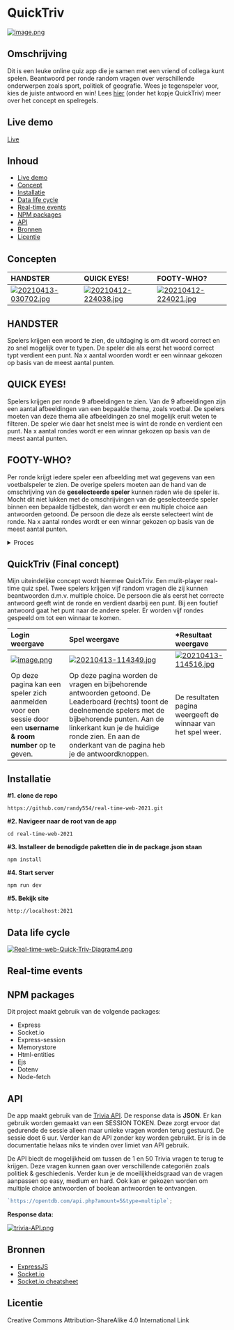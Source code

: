 # QuickTriv

[![image.png](https://i.postimg.cc/cLPR4c07/image.png)](https://postimg.cc/pmYhsz9y)

## Omschrijving

Dit is een leuke online quiz app die je samen met een vriend of collega kunt spelen. Beantwoord per ronde random vragen over verschillende onderwerpen zoals sport, politiek of geografie. Wees je tegenspeler voor, kies de juiste antwoord en win! Lees [hier](#quickTriv (Final concept)) (onder het kopje QuickTriv) meer over het concept en spelregels.

## Live demo

[Live](https://quicktriv.herokuapp.com/)

## Inhoud

- [Live demo](#live-demo)
- [Concept](#concept)
- [Installatie](#installatie)
- [Data life cycle](#data-life-cycle)
- [Real-time events](#real-time-events)
- [NPM packages](#npm-packages)
- [API](#API)
- [Bronnen](#bronnen)
- [Licentie](#licentie)

## Concepten

| **HANDSTER**                                                                                             | **QUICK EYES!**                                                                                          | **FOOTY-WHO?**                                                                                           |
| :------------------------------------------------------------------------------------------------------- | :------------------------------------------------------------------------------------------------------- | :------------------------------------------------------------------------------------------------------- |
| [![20210413-030702.jpg](https://i.postimg.cc/j53pjQ3H/20210413-030702.jpg)](https://postimg.cc/LYfCCfp5) | [![20210412-224038.jpg](https://i.postimg.cc/GpK0W1kS/20210412-224038.jpg)](https://postimg.cc/jWDkfm3z) | [![20210412-224021.jpg](https://i.postimg.cc/fLb4ZgCW/20210412-224021.jpg)](https://postimg.cc/jWB34cBB) |

## HANDSTER

Spelers krijgen een woord te zien, de uitdaging is om dit woord correct en zo snel mogelijk over te typen. De speler die als eerst het woord correct typt verdient een punt. Na x aantal woorden wordt er een winnaar gekozen op basis van de meest aantal punten.

## QUICK EYES!

Spelers krijgen per ronde 9 afbeeldingen te zien. Van de 9 afbeeldingen zijn een aantal afbeeldingen van een bepaalde thema, zoals voetbal. De spelers moeten van deze thema alle afbeeldingen zo snel mogelijk eruit weten te filteren. De speler wie daar het snelst mee is wint de ronde en verdient een punt. Na x aantal rondes wordt er een winnar gekozen op basis van de meest aantal punten.

## FOOTY-WHO?

Per ronde krijgt iedere speler een afbeelding met wat gegevens van een voetbalspeler te zien. De overige spelers moeten aan de hand van de omschrijving van de **geselecteerde speler** kunnen raden wie de speler is. Mocht dit niet lukken met de omschrijvingen van de geselecteerde speler binnen een bepaalde tijdbestek, dan wordt er een multiple choice aan antwoorden getoond. De persoon die deze als eerste selecteert wint de ronde. Na x aantal rondes wordt er een winnar gekozen op basis van de meest aantal punten.

<details>
       <summary>Proces</summary>

Ik wist aanvankelijk van mijn brainstormsessie dat ik snelheid als element wilde hebben in mijn concepten. Dit is met mijn drie ideeën denk ik aardig gelukt. Het was achteraf best lastig om een keuze te maken. Ik heb mijn concepten uiteindelijk tijdens de standup aan de rest van groep voorgelegd, om een voorkeur aan te geven. De voorkeur ging voornamelijk naar het concept `HANDSTER`. Hier waren de meeste enthousiast over. Ook heb ik hier tips voor verdere iteraties meegekregen. Nader inzien vind ik dit zelf een goede keuze en zie ik mogelijkheden hierop te door te itereren.

Na het selecteren van mijn Handster concept, ben ik verder gaan zoeken naar interessante API's. Ik ben hier een aantal API's tegen gekomen voor zowel zinnen als woorden. Langzamerhand begon ik de bijbehorende data toch wel te simpel te vinden. Ik bedacht me toen dat teamgenoot Roy een tip had gegeven om eventueel een quiz API aan het concept toe te voegen. Ik had eerder met een quiz API gewerkt en deze data voelde als een betere aanvulling op mijn concept. Hierbij moest ik wel mijn huidige **HANDSTER** concept aanpassen.

</details>

## QuickTriv (Final concept)

Mijn uiteindelijke concept wordt hiermee QuickTriv. Een mulit-player real-time quiz spel. Twee spelers krijgen vijf random vragen die zij kunnen beantwoorden d.m.v. multiple choice. De persoon die als eerst het correcte antwoord geeft wint de ronde en verdient daarbij een punt. Bij een foutief antwoord gaat het punt naar de andere speler. Er worden vijf rondes gespeeld om tot een winnaar te komen.

| **Login weergave**                                                                                            | **Spel weergave**                                                                                                                                                                                                                                                 | **\*Resultaat weergave**                                                                                 |
| :------------------------------------------------------------------------------------------------------------ | :---------------------------------------------------------------------------------------------------------------------------------------------------------------------------------------------------------------------------------------------------------------- | :------------------------------------------------------------------------------------------------------- |
| [![image.png](https://i.postimg.cc/RF4YKKMY/image.png)](https://postimg.cc/Mc3t8cf0)                          | [![20210413-114349.jpg](https://i.postimg.cc/2yHJwM1L/20210413-114349.jpg)](https://postimg.cc/8f6tkyBT)                                                                                                                                                          | [![20210413-114516.jpg](https://i.postimg.cc/ydy2JkBP/20210413-114516.jpg)](https://postimg.cc/gXrgQcxX) |
| Op deze pagina kan een speler zich aanmelden voor een sessie door een **username & room number** op te geven. | Op deze pagina worden de vragen en bijbehorende antwoorden getoond. De Leaderboard (rechts) toont de deelnemende spelers met de bijbehorende punten. Aan de linkerkant kun je de huidige ronde zien. En aan de onderkant van de pagina heb je de antwoordknoppen. | De resultaten pagina weergeeft de winnaar van het spel weer.                                             |

## Installatie

**#1. clone de repo**

    https://github.com/randy554/real-time-web-2021.git

**#2. Navigeer naar de root van de app**

    cd real-time-web-2021

**#3. Installeer de benodigde paketten die in de package.json staan**

    npm install

**#4. Start server**

    npm run dev

**#5. Bekijk site**

    http://localhost:2021

## Data life cycle

[![Real-time-web-Quick-Triv-Diagram4.png](https://i.postimg.cc/BQCX0KD4/Real-time-web-Quick-Triv-Diagram4.png)](https://postimg.cc/F779b1DB)

## Real-time events

<!--
#### Client
* `chat message` verstuur een normale bericht naar andere mensen in de chat.
* `no input` verstuur een melding naar de server dat je een lege formulier hebt gesubmit.
*
* `Join room` verstuur een melding naar de server dat je een lege formulier hebt gesubmit.

#### Server
* `server message` verstuur bericht naar alle andere mensen in de chat dat een persoon de chat heeft verlaten.

-->

## NPM packages


Dit project maakt gebruik van de volgende packages:

- Express
- Socket.io
- Express-session
- Memorystore
- Html-entities
- Ejs
- Dotenv
- Node-fetch



## API

De app maakt gebruik van de [Trivia API](https://opentdb.com/api_config.php). De response data is <strong>JSON</strong>. Er kan gebruik worden gemaakt van een SESSION TOKEN. Deze zorgt ervoor dat gedurende de sessie alleen maar unieke vragen worden terug gestuurd. De sessie doet 6 uur. Verder kan de API zonder key worden gebruikt. Er is in de documentatie helaas niks te
vinden over limiet van API gebruik.

De API biedt de mogelijkheid om tussen de 1 en 50 Trivia vragen te terug te krijgen. Deze vragen kunnen gaan over verschillende categoriën zoals politiek & geschiedenis. Verder kun je de moeilijkheidsgraad van de vragen aanpassen op easy, medium en hard. Ook kan er gekozen worden om multiple choice antwoorden of boolean antwoorden te ontvangen.

```javascript
`https://opentdb.com/api.php?amount=5&type=multiple`;
```

**Response data:**

[![trivia-API.png](https://i.postimg.cc/wjWF43jj/trivia-API.png)](https://postimg.cc/nXDvCFmy)

## Bronnen

- [ExpressJS](https://expressjs.com/)
- [Socket.io](https://socket.io/get-started/chat/)
- [Socket.io cheatsheet](https://socket.io/docs/emit-cheatsheet/)

## Licentie

Creative Commons Attribution-ShareAlike 4.0 International Link
